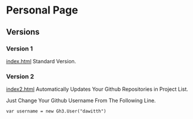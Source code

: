 # Personal Page


## Versions

### Version 1

[index.html][1] Standard Version.

### Version 2

[index2.html][2] Automatically Updates Your Github Repositories in Project List.

Just Change Your Github Username From The Following Line.

```
var username = new Gh3.User("dawitth")
```

  [1]: http://dawitth.github.io/dawithunegnaw/
  [2]: http://dawitth.github.io/dawithunegnaw/index2.html
